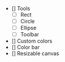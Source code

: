 - [] Tools
  - [ ] Rect
  - [ ] Circle
  - [ ] Ellipse
  - [ ] Toolbar
- [] Custom colors
- [] Color bar
- [] Resizable canvas
